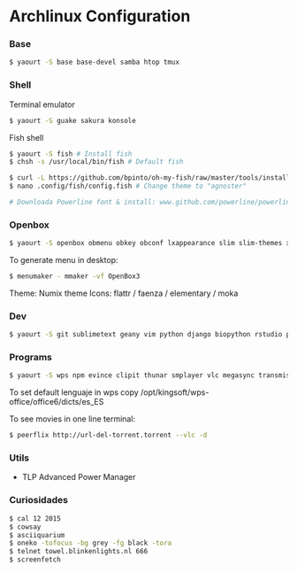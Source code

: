 # Archlinux Configuration

### Base
```bash
$ yaourt -S base base-devel samba htop tmux
```

### Shell
Terminal emulator
```bash
$ yaourt -S guake sakura konsole
```

Fish shell
```bash
$ yaourt -S fish # Install fish
$ chsh -s /usr/local/bin/fish # Default fish

$ curl -L https://github.com/bpinto/oh-my-fish/raw/master/tools/install.fish | fish # Install oh-my-fish
$ nano .config/fish/config.fish # Change theme to "agnoster"

# Downloada Powerline font & install: www.github.com/powerline/powerline
```


### Openbox
```bash
$ yaourt -S openbox obmenu obkey obconf lxappearance slim slim-themes xorg-xev menumaker nitrogen tint2 pnmixer xscreensaver gmrun lxrandr plank 
```

To generate menu in desktop: 
```bash
$ menumaker - mmaker -vf OpenBox3
```

Theme: Numix theme
Icons: flattr / faenza / elementary / moka


### Dev
```bash
$ yaourt -S git sublimetext geany vim python django biopython rstudio perl npm
```

### Programs
```bash
$ yaourt -S wps npm evince clipit thunar smplayer vlc megasync transmission mlocate xdiskusage firefox chromium scrot popcorntime
```

To set default lenguaje in wps copy /opt/kingsoft/wps-office/office6/dicts/es_ES

To see movies in one line terminal:
```bash
$ peerflix http://url-del-torrent.torrent --vlc -d
```

### Utils
+ TLP Advanced Power Manager


### Curiosidades
```bash
$ cal 12 2015
$ cowsay
$ asciiquarium
$ oneko -tofocus -bg grey -fg black -tora
$ telnet towel.blinkenlights.nl 666
$ screenfetch
```
